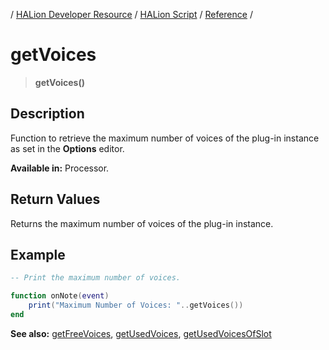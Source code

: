 / [HALion Developer Resource](../../HALion-Developer-Resource.md) / [HALion Script](./HALion-Script.md) / [Reference](./Reference.md) /

# getVoices

>**getVoices()**

## Description

Function to retrieve the maximum number of voices of the plug-in instance as set in the **Options** editor.

**Available in:** Processor.

## Return Values

Returns the maximum number of voices of the plug-in instance.

## Example

```lua
-- Print the maximum number of voices.

function onNote(event)
    print("Maximum Number of Voices: "..getVoices())
end
```

**See also:** [getFreeVoices](./getFreeVoices.md), [getUsedVoices](./getUsedVoices.md), [getUsedVoicesOfSlot](./getUsedVoicesOfSlot.md)